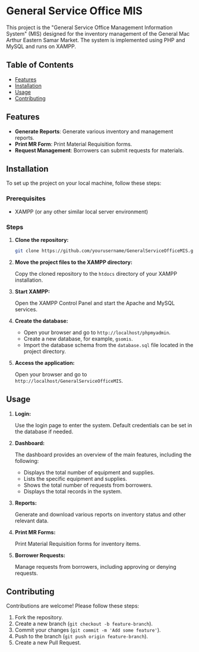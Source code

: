 # General Service Office MIS

This project is the "General Service Office Management Information System" (MIS) designed for the inventory management of the General Mac Arthur Eastern Samar Market. The system is implemented using PHP and MySQL and runs on XAMPP.

## Table of Contents
- [Features](#features)
- [Installation](#installation)
- [Usage](#usage)
- [Contributing](#contributing)

## Features

- **Generate Reports**: Generate various inventory and management reports.
- **Print MR Form**: Print Material Requisition forms.
- **Request Management**: Borrowers can submit requests for materials.

## Installation

To set up the project on your local machine, follow these steps:

### Prerequisites

- XAMPP (or any other similar local server environment)

### Steps

1. **Clone the repository:**

    ```bash
    git clone https://github.com/yourusername/GeneralServiceOfficeMIS.git
    ```

2. **Move the project files to the XAMPP directory:**

    Copy the cloned repository to the `htdocs` directory of your XAMPP installation.

3. **Start XAMPP:**

    Open the XAMPP Control Panel and start the Apache and MySQL services.

4. **Create the database:**

    - Open your browser and go to `http://localhost/phpmyadmin`.
    - Create a new database, for example, `gsomis`.
    - Import the database schema from the `database.sql` file located in the project directory.

5. **Access the application:**

    Open your browser and go to `http://localhost/GeneralServiceOfficeMIS`.

## Usage

1. **Login:**

    Use the login page to enter the system. Default credentials can be set in the database if needed.

2. **Dashboard:**

    The dashboard provides an overview of the main features, including the following:
    - Displays the total number of equipment and supplies.
    - Lists the specific equipment and supplies.
    - Shows the total number of requests from borrowers.
    - Displays the total records in the system.

3. **Reports:**

    Generate and download various reports on inventory status and other relevant data.

4. **Print MR Forms:**

    Print Material Requisition forms for inventory items.

5. **Borrower Requests:**

    Manage requests from borrowers, including approving or denying requests.

## Contributing

Contributions are welcome! Please follow these steps:

1. Fork the repository.
2. Create a new branch (`git checkout -b feature-branch`).
3. Commit your changes (`git commit -m 'Add some feature'`).
4. Push to the branch (`git push origin feature-branch`).
5. Create a new Pull Request.

